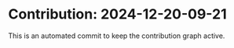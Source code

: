 # Contribution: 2024-12-20-09-21
This is an automated commit to keep the contribution graph active.
